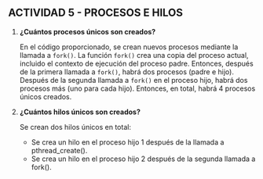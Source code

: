 ## ACTIVIDAD 5 - PROCESOS E HILOS

1. **¿Cuántos procesos únicos son creados?**

    En el código proporcionado, se crean nuevos procesos mediante la llamada a `fork()`. La función `fork()` crea una copia del proceso actual, incluido el contexto de ejecución del proceso padre. Entonces, después de la primera llamada a `fork()`, habrá dos procesos (padre e hijo). Después de la segunda llamada a `fork()` en el proceso hijo, habrá dos procesos más (uno para cada hijo). Entonces, en total, habrá 4 procesos únicos creados.

1. **¿Cuántos hilos únicos son creados?**

    Se crean dos hilos únicos en total:

    - Se crea un hilo en el proceso hijo 1 después de la llamada a pthread_create().
    - Se crea un hilo en el proceso hijo 2 después de la segunda llamada a fork().
